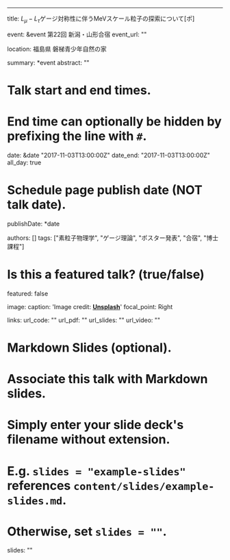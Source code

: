 ---
title: $L_\mu-L_\tau$ゲージ対称性に伴うMeVスケール粒子の探索について[ポ]

event: &event 第22回 新潟・山形合宿
event_url: ""

location: 福島県 磐梯青少年自然の家

summary: *event
abstract: ""

# Talk start and end times.
#   End time can optionally be hidden by prefixing the line with `#`.
date: &date "2017-11-03T13:00:00Z"
date_end: "2017-11-03T13:00:00Z"
all_day: true

# Schedule page publish date (NOT talk date).
publishDate: *date

authors: []
tags: ["素粒子物理学", "ゲージ理論", "ポスター発表", "合宿", "博士課程"]

# Is this a featured talk? (true/false)
featured: false

image:
  caption: 'Image credit: [**Unsplash**](https://unsplash.com/photos/bzdhc5b3Bxs)'
  focal_point: Right

links:
url_code: ""
url_pdf: ""
url_slides: ""
url_video: ""

# Markdown Slides (optional).
#   Associate this talk with Markdown slides.
#   Simply enter your slide deck's filename without extension.
#   E.g. `slides = "example-slides"` references `content/slides/example-slides.md`.
#   Otherwise, set `slides = ""`.
slides: ""